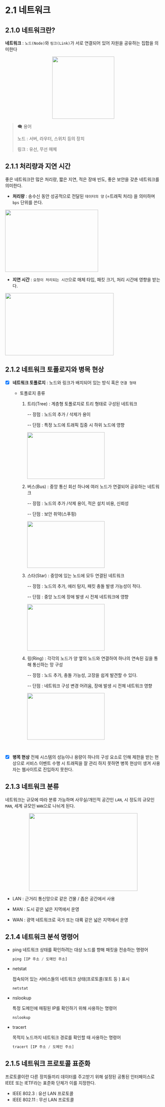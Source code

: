 # 2.1 네트워크

## 2.1.0 네트워크란?

**네트워크** : `노드(Node)`와 `링크(Link)`가 서로 연결되어 있어 자원을 공유하는 집합을 의미한다
<p align="center"><img src="https://thebook.io/img/080326/068.jpg" width="200" height="200"/></p>

> 🗨 용어
>
> 노드 : 서버, 라우터, 스위치 등의 장치
>
> 링크 : 유선, 무선 매체

## 2.1.1 처리량과 지연 시간
좋은 네트워크란 많은 처리량, 짧은 지연, 적은 장애 빈도, 좋은 보안을 갖춘 네트워크를 의미한다.
* **처리량** : 송수신 동안 성공적으로 전달된 `데이터의 양` (=트래픽 처리) 을 의미하며 `bps` 단위를 쓴다.
<img src="https://thebook.io/img/080326/069_1.jpg" width="300" height="200"/>

<br>

* **지연 시간** : `요청이 처리되는 시간`으로 매체 타입, 패킷 크기, 처리 시간에 영향을 받는다.
<img src="https://thebook.io/img/080326/069_2.jpg" width="350" height="200"/>

## 2.1.2 네트워크 토폴로지와 병목 현상

* [x]  **네트워크 토폴로지** : 노드와 링크가 배치되어 있는 방식 혹은 `연결 형태`

     - 토폴로지 종류

        1. 트리(Tree) : 계층형 토폴로지로 트리 형태로 구성된 네트워크
         
            -- 장점 : 노드의 추가 / 삭제가 용이

            -- 단점 : 특정 노드에 트래픽 집중 시 하위 노드에 영향

            <img src="https://thebook.io/img/080326/070.jpg" width="250" height="150"/>


        2.  버스(Bus) : 중앙 통신 회선 하나에 여러 노드가 연결되어 공유하는 네트워크

            -- 장점 : 노드의 추가 /삭제 용이, 적은 설치 비용, 신뢰성

            -- 단점 :  보안 취약(스푸핑)

            <img src="https://thebook.io/img/080326/071_1.jpg" width="250" height="150"/>


        3. 스타(Star) : 중앙에 있는 노드에 모두 연결된 네트워크

             -- 장점 : 노드의 추가, 에러 탐지, 패킷 충돌 발생 가능성이 적다.

             -- 단점 :  중앙 노드에 장애 발생 시 전체 네트워크에 영향

            <img src="https://thebook.io/img/080326/072_1.jpg" width="250" height="150"/>

        4. 링(Ring) : 각각의 노드가 양 옆의 노드와 연결하여 하나의 연속된 길을 통해 통신하는 망 구성

            -- 장점 : 노드 추가, 충돌 가능성, 고장을 쉽게 발견할 수 있다.
            
            -- 단점 : 네트워크 구성 변경 어려움, 장애 발생 시 전체 네트워크 영향

            <img src="https://thebook.io/img/080326/071_1.jpg" width="250" height="150"/>
<br>

- [x] **병목 현상**
전체 시스템의 성능이나 용량이 하나의 구성 요소로 인해 제한을 받는 현상으로 서비스 이벤트 수행 시 트래픽을 잘 관리 하지 못하면 병목 현상이 생겨 사용자는 웹사이트로 진입하지 못한다.

## 2.1.3 네트워크 분류
네트워크는 규모에 따라 분류 가능하며 사무실/개인적 공간인 `LAN`, 시 정도의 규모인 `MAN`, 세계 규모인 `WAN`으로 나뉘게 된다.

 <p align="center"><img src="https://thebook.io/img/080326/075.jpg" width="350" height="250"/></p>

- LAN : 근거리 통신망으로 같은 건물 / 좁은 공간에서 사용

- MAN : 도시 같은 넓은 지역에서 운영

- WAN : 광역 네트워크로 국가 또는 대륙 같은 넓은 지역에서 운영

## 2.1.4 네트워크 분석 명령어
- ping
    네트워크 상태를 확인하려는 대상 노드를 향해 패킷을 전송하는 명령어

    ```js
    ping [IP 주소 / 도메인 주소]
    ```

- netstat

    접속되어 있는 서비스들의 네트워크 상태(프로토콜/포트 등 ) 표시

    ```js
    netstat
    ```

- nslookup

    특정 도메인에 매핑된 IP를 확인하기 위해 사용하는 명령어

    ```js
    nslookup
    ```

- tracert

    목적지 노드까지 네트워크 경로를 확인할 때 사용하는 명령어

    ```js
    tracert [IP 주소 / 도메인 주소]
    ```

## 2.1.5 네트워크 프로토콜 표준화

프로토콜이란 다른 장치들끼리 데이터를 주고받기 위해 설정된 공통된 인터페이스로 IEEE 또는 IETF라는 표준화 단체가 이를 지정한다.

- IEEE 802.3 : 유선 LAN 프로토콜
- IEEE 802.11 : 무선 LAN 프로토콜